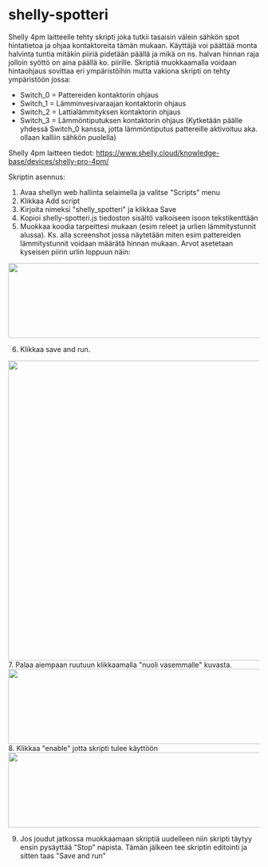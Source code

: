 # shelly-spotteri
Shelly 4pm laitteelle tehty skripti joka tutkii tasaisin välein sähkön spot hintatietoa ja ohjaa kontaktoreita tämän mukaan. Käyttäjä voi päättää monta halvinta tuntia mitäkin piiriä pidetään päällä ja mikä on ns. halvan hinnan raja jolloin syöttö on aina päällä ko. piirille. Skriptiä muokkaamalla voidaan hintaohjaus sovittaa
eri ympäristöihin mutta vakiona skripti on tehty ympäristöön jossa:
- Switch_0 = Pattereiden kontaktorin ohjaus
- Switch_1 = Lämminvesivaraajan kontaktorin ohjaus
- Switch_2 = Lattialämmityksen kontaktorin ohjaus
- Switch_3 = Lämmöntiputuksen kontaktorin ohjaus
(Kytketään päälle yhdessä Switch_0 kanssa, jotta lämmöntiputus pattereille aktivoituu aka. ollaan kalliin sähkön puolella)

Shelly 4pm laitteen tiedot:
https://www.shelly.cloud/knowledge-base/devices/shelly-pro-4pm/

Skriptin asennus:
1. Avaa shellyn web hallinta selaimella ja valitse "Scripts" menu
2. Klikkaa Add script
3. Kirjoita nimeksi "shelly_spotteri" ja klikkaa Save
4. Kopioi shelly-spotteri.js tiedoston sisältö valkoiseen isoon tekstikenttään
5. Muokkaa koodia tarpeittesi mukaan (esim releet ja urlien lämmitystunnit alussa). Ks. alla screenshot jossa näytetään miten esim pattereiden lämmitystunnit voidaan
määrätä hinnan mukaan. Arvot asetetaan kyseisen piirin urlin loppuun näin:
<img src="https://user-images.githubusercontent.com/5729471/199441089-6a880150-9fdc-4b38-b870-c23ae7003fb5.png" width="600" height="150">

6. Klikkaa save and run.
<img src="https://user-images.githubusercontent.com/5729471/199425810-8dfd4d6c-bc7f-4e9d-b1c4-a1009d4d8d13.png" width="600" height="600">
7. Palaa aiempaan ruutuun klikkaamalla "nuoli vasemmalle" kuvasta.
<img src="https://user-images.githubusercontent.com/5729471/199427340-6cfa81ff-eca9-4009-b4ce-f46ec64f7aa7.png" width="600" height="150">
8. Klikkaa "enable" jotta skripti tulee käyttöön
<img src="https://user-images.githubusercontent.com/5729471/199426757-96a11543-b343-4ab0-859d-e2c4aea124e0.png" width="600" height="150">

9. Jos joudut jatkossa muokkaamaan skriptiä uudelleen niin skripti täytyy ensin pysäyttää "Stop" napista. Tämän jälkeen tee skriptin editointi ja sitten taas "Save and run"
